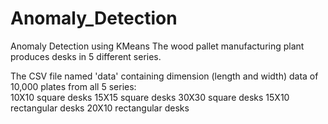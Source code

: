 # Anomaly_Detection
Anomaly Detection using KMeans  The wood pallet manufacturing plant produces desks in 5 different series. 

The CSV file named 'data' containing dimension (length and width) data of 10,000 plates from all 5 series:  
10X10 square desks
15X15 square desks
30X30 square desks
15X10 rectangular desks
20X10 rectangular desks
